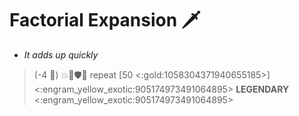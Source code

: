 # **Factorial Expansion** 🗡️  
- *It adds up quickly*

> (-4 🔷) 💥🔀🛡️🔀 repeat [50 <:gold:1058304371940655185>]
<:engram_yellow_exotic:905174973491064895> __LEGENDARY__ <:engram_yellow_exotic:905174973491064895>

